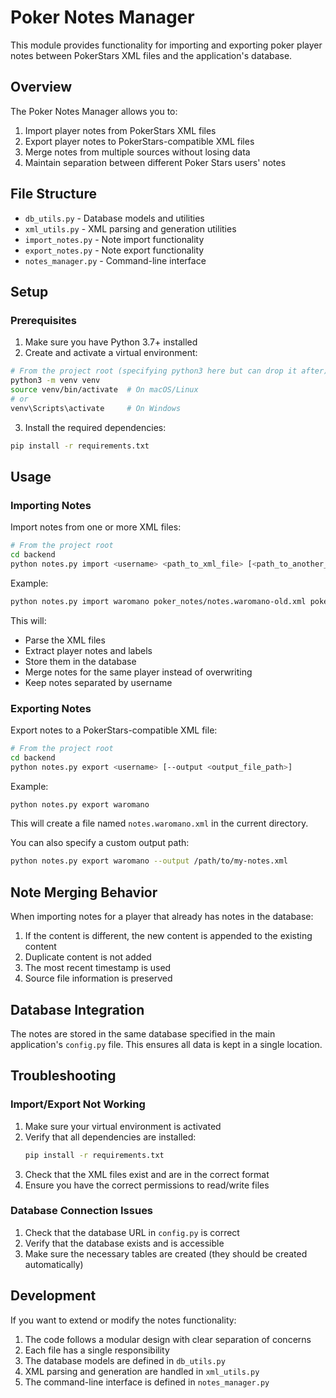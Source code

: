 # Poker Notes Manager

This module provides functionality for importing and exporting poker player notes between PokerStars XML files and 
the application's database.

## Overview

The Poker Notes Manager allows you to:

1. Import player notes from PokerStars XML files
2. Export player notes to PokerStars-compatible XML files
3. Merge notes from multiple sources without losing data
4. Maintain separation between different Poker Stars users' notes

## File Structure

- `db_utils.py` - Database models and utilities
- `xml_utils.py` - XML parsing and generation utilities
- `import_notes.py` - Note import functionality
- `export_notes.py` - Note export functionality
- `notes_manager.py` - Command-line interface

## Setup

### Prerequisites

1. Make sure you have Python 3.7+ installed
2. Create and activate a virtual environment:

```bash
# From the project root (specifying python3 here but can drop it after)
python3 -m venv venv
source venv/bin/activate  # On macOS/Linux
# or
venv\Scripts\activate     # On Windows
```

3. Install the required dependencies:

```bash
pip install -r requirements.txt
```

## Usage

### Importing Notes

Import notes from one or more XML files:

```bash
# From the project root
cd backend
python notes.py import <username> <path_to_xml_file> [<path_to_another_xml_file> ...]
```

Example:
```bash
python notes.py import waromano poker_notes/notes.waromano-old.xml poker_notes/notes.waromano-new.xml
```

This will:
- Parse the XML files
- Extract player notes and labels
- Store them in the database
- Merge notes for the same player instead of overwriting
- Keep notes separated by username

### Exporting Notes

Export notes to a PokerStars-compatible XML file:

```bash
# From the project root
cd backend
python notes.py export <username> [--output <output_file_path>]
```

Example:
```bash
python notes.py export waromano
```

This will create a file named `notes.waromano.xml` in the current directory.

You can also specify a custom output path:
```bash
python notes.py export waromano --output /path/to/my-notes.xml
```

## Note Merging Behavior

When importing notes for a player that already has notes in the database:

1. If the content is different, the new content is appended to the existing content
2. Duplicate content is not added
3. The most recent timestamp is used
4. Source file information is preserved

## Database Integration

The notes are stored in the same database specified in the main application's `config.py` file. This ensures all data is kept in a single location.

## Troubleshooting

### Import/Export Not Working

1. Make sure your virtual environment is activated
2. Verify that all dependencies are installed:
   ```bash
   pip install -r requirements.txt
   ```
3. Check that the XML files exist and are in the correct format
4. Ensure you have the correct permissions to read/write files

### Database Connection Issues

1. Check that the database URL in `config.py` is correct
2. Verify that the database exists and is accessible
3. Make sure the necessary tables are created (they should be created automatically)

## Development

If you want to extend or modify the notes functionality:

1. The code follows a modular design with clear separation of concerns
2. Each file has a single responsibility
3. The database models are defined in `db_utils.py`
4. XML parsing and generation are handled in `xml_utils.py`
5. The command-line interface is defined in `notes_manager.py`
